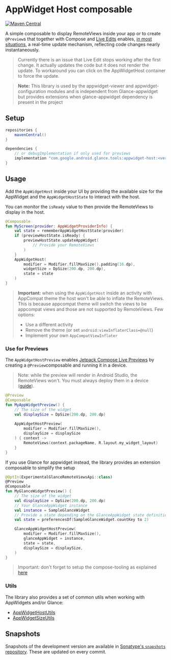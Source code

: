 # AppWidget Host composable

[![Maven Central](https://img.shields.io/maven-central/v/com.google.android.glance.tools/appwidget-host)](https://search.maven.org/search?q=g:com.google.android.glance.tools)

A simple composable to display RemoteViews inside your app or to create `@Preview`s that together 
with Compose and [Live Edits](https://developer.android.com/jetpack/compose/tooling#live-edit)
enables, [in most situations](https://developer.android.com/studio/run#limitations), a real-time
update mechanism, reflecting code changes nearly instantaneously.

> Currently there is an issue that Live Edit stops working after the first change. It actually
> updates the code but it does not render the update. To workaround you can click on the
> AppWidgetHost container to force the update.

> **Note:** This library is used by the appwidget-viewer and appwidget-configuration modules and is
> independent from Glance-appwidget but provides extensions when glance-appwidget dependency is
> present in the project

## Setup

```groovy
repositories {
    mavenCentral()
}

dependencies {
    // or debugImplementation if only used for previews
    implementation "com.google.android.glance.tools:appwidget-host:<version>"
}
```

## Usage

Add the `AppWidgetHost` inside your UI by providing the available size for the AppWidget and the
`AppWidgetHostState` to interact with the host.

You can monitor the `isReady` value to then provide the RemoteViews to display in the host.

```kotlin
@Composable
fun MyScreen(provider: AppWidgetProviderInfo) {
    val state = rememberAppWidgetHostState(provider)
    if (previewHostState.isReady) {
        previewHostState.updateAppWidget(
            // Provide your RemoteViews
        )
    }
    AppWidgetHost(
        modifier = Modifier.fillMaxSize().padding(16.dp),
        widgetSize = DpSize(200.dp, 200.dp),
        state = state
    )
}
```

> **Important:** when using the `AppWidgetHost` inside an activity with AppCompat theme the host won't
> be able to inflate the RemoteViews. This is because appcompat theme will switch the views to be
> appcompat views and those are not supported by RemoteViews. Few options:
>   - Use a different activity
>   - Remove the theme (or set `android:viewInflaterClass=@null`)
>   - Implement your own `AppCompatViewInflater`

### Use for Previews

The `AppWidgetHostPreview` enables [Jetpack Compose Live Previews](https://developer.android.com/jetpack/compose/tooling)
by creating a `@Preview`composable and running it in a device.

> Note: while the preview will render in Android Studio, the RemoteViews won't. You must always
> deploy them in a device ([guide](https://developer.android.com/jetpack/compose/tooling#preview-deploy)).

```kotlin
@Preview
@Composable
fun MyAppWidgetPreview() {
    // The size of the widget
    val displaySize = DpSize(200.dp, 200.dp)
    
    AppWidgetHostPreview(
        modifier = Modifier.fillMaxSize(),
        displaySize = displaySize
    ) { context ->
        RemoteViews(context.packageName, R.layout.my_widget_layout)
    }
}
```

If you use Glance for appwidget instead, the library provides an extension composable to simplify the setup

```kotlin
@OptIn(ExperimentalGlanceRemoteViewsApi::class)
@Preview
@Composable
fun MyGlanceWidgetPreview() {
    // The size of the widget
    val displaySize = DpSize(200.dp, 200.dp)
    // Your GlanceAppWidget instance
    val instance = SampleGlanceWidget
    // Provide a state depending on the GlanceAppWidget state definition
    val state = preferencesOf(SampleGlanceWidget.countKey to 2)

    GlanceAppWidgetHostPreview(
        modifier = Modifier.fillMaxSize(),
        glanceAppWidget = instance,
        state = state,
        displaySize = displaySize,
    )
}
```

> Important: don't forget to setup the compose-tooling as explained [here](https://developer.android.com/jetpack/compose/tooling)

### Utils

The library also provides a set of common utils when working with AppWidgets and/or Glance:

- [AppWidgetHostUtils](src/main/java/com/google/android/glance/appwidget/host/AppWidgetHostUtils.kt)
- [AppWidgetSizeUtils](src/main/java/com/google/android/glance/appwidget/host/AppWidgetSizeUtils.kt)

## Snapshots

Snapshots of the development version are available in [Sonatype's `snapshots` repository][snap].
These are updated on every commit.

[snap]: https://oss.sonatype.org/content/repositories/snapshots/com/google/android/glance/tools/appwidget-host/
